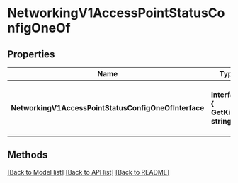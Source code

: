 # NetworkingV1AccessPointStatusConfigOneOf

## Properties

Name | Type | Description | Notes
------------ | ------------- | ------------- | -------------
**NetworkingV1AccessPointStatusConfigOneOfInterface** | **interface { GetKind() string }** | An interface that can hold any of the proper implementing types |

## Methods


[[Back to Model list]](../README.md#documentation-for-models) [[Back to API list]](../README.md#documentation-for-api-endpoints) [[Back to README]](../README.md)


